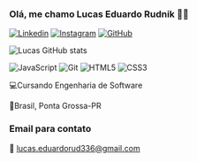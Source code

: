 ### Olá, me chamo Lucas Eduardo Rudnik  👋🙂

  [![Linkedin](https://img.shields.io/badge/LinkedIn-0077B5?style=for-the-badge&logo=linkedin&logoColor=white)](https://www.linkedin.com/in/lucas-eduardo-rudnik-34a602238/)
  [![Instagram](https://img.shields.io/badge/Instagram-E4405F?style=for-the-badge&logo=instagram&logoColor=white)](https://www.instagram.com/lucasrud44/)
  [![GitHub](https://img.shields.io/badge/GitHub-100000?style=for-the-badge&logo=github&logoColor=white)](https://github.com/LucasRudnik)

  ![Lucas GitHub stats](https://github-readme-stats.vercel.app/api?username=LucasRudnik&show_icons=true&theme=dracula)
  
  ![JavaScript](https://img.shields.io/badge/JavaScript-323330?style=for-the-badge&logo=javascript&logoColor=F7DF1E)
  ![Git](https://img.shields.io/badge/GIT-E44C30?style=for-the-badge&logo=git&logoColor=white)
  ![HTML5](https://img.shields.io/badge/HTML5-E34F26?style=for-the-badge&logo=html5&logoColor=white)
  ![CSS3](https://img.shields.io/badge/CSS3-1572B6?style=for-the-badge&logo=css3&logoColor=white)

  💻Cursando Engenharia de Software


  📍Brasil, Ponta Grossa-PR

### Email para contato
📧 lucas.eduardorud336@gmail.com
